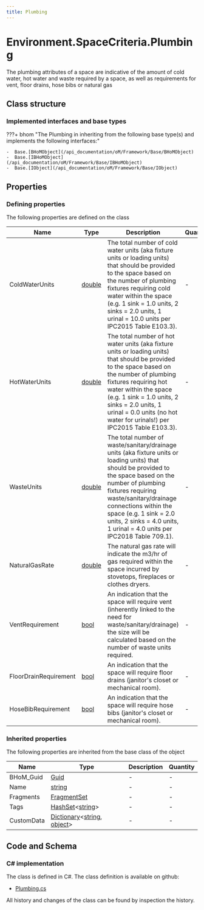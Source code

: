 ```yaml
---
title: Plumbing
---
```


# Environment.SpaceCriteria.Plumbing

The plumbing attributes of a space are indicative of the amount of cold water, hot water and waste required by a space, as well as requirements for vent, floor drains, hose bibs or natural gas

## Class structure

### Implemented interfaces and base types

???+ bhom "The Plumbing in inheriting from the following base type(s) and implements the following interfaces:"

    -  Base.[BHoMObject](/api_documentation/oM/Framework/Base/BHoMObject)
    -  Base.[IBHoMObject](/api_documentation/oM/Framework/Base/IBHoMObject)
    -  Base.[IObject](/api_documentation/oM/Framework/Base/IObject)


## Properties



### Defining properties

The following properties are defined on the class

| Name             | Type             | Description      | Quantity         |
|------------------|------------------|------------------|------------------|
| ColdWaterUnits | [double](https://learn.microsoft.com/en-us/dotnet/api/System.Double?view=netstandard-2.0) | The total number of cold water units (aka fixture units or loading units) that should be provided to the space based on the number of plumbing fixtures requiring cold water within the space (e.g. 1 sink = 1.0 units, 2 sinks = 2.0 units, 1 urinal = 10.0 units per IPC2015 Table E103.3). | - |
| HotWaterUnits | [double](https://learn.microsoft.com/en-us/dotnet/api/System.Double?view=netstandard-2.0) | The total number of hot water units (aka fixture units or loading units) that should be provided to the space based on the number of plumbing fixtures requiring hot water within the space (e.g. 1 sink = 1.0 units, 2 sinks = 2.0 units, 1 urinal = 0.0 units (no hot water for urinals!) per IPC2015 Table E103.3). | - |
| WasteUnits | [double](https://learn.microsoft.com/en-us/dotnet/api/System.Double?view=netstandard-2.0) | The total number of waste/sanitary/drainage units (aka fixture units or loading units) that should be provided to the space based on the number of plumbing fixtures requiring waste/sanitary/drainage connections within the space (e.g. 1 sink = 2.0 units, 2 sinks = 4.0 units, 1 urinal = 4.0 units per IPC2018 Table 709.1). | - |
| NaturalGasRate | [double](https://learn.microsoft.com/en-us/dotnet/api/System.Double?view=netstandard-2.0) | The natural gas rate will indicate the m3/hr of gas required within the space incurred by stovetops, fireplaces or clothes dryers. | - |
| VentRequirement | [bool](https://learn.microsoft.com/en-us/dotnet/api/System.Boolean?view=netstandard-2.0) | An indication that the space will require vent (inherently linked to the need for waste/sanitary/drainage) the size will be calculated based on the number of waste units required. | - |
| FloorDrainRequirement | [bool](https://learn.microsoft.com/en-us/dotnet/api/System.Boolean?view=netstandard-2.0) | An indication that the space will require floor drains (janitor's closet or mechanical room). | - |
| HoseBibRequirement | [bool](https://learn.microsoft.com/en-us/dotnet/api/System.Boolean?view=netstandard-2.0) | An indication that the space will require hose bibs (janitor's closet or mechanical room). | - |


### Inherited properties
The following properties are inherited from the base class of the object

| Name             | Type             | Description      | Quantity         |
|------------------|------------------|------------------|------------------|
| BHoM_Guid | [Guid](https://learn.microsoft.com/en-us/dotnet/api/System.Guid?view=netstandard-2.0) | - | - |
| Name | [string](https://learn.microsoft.com/en-us/dotnet/api/System.String?view=netstandard-2.0) | - | - |
| Fragments | [FragmentSet](/api_documentation/oM/Framework/Base/FragmentSet) | - | - |
| Tags | [HashSet](https://learn.microsoft.com/en-us/dotnet/api/System.Collections.Generic.HashSet-1?view=netstandard-2.0)&lt;[string](https://learn.microsoft.com/en-us/dotnet/api/System.String?view=netstandard-2.0)&gt; | - | - |
| CustomData | [Dictionary](https://learn.microsoft.com/en-us/dotnet/api/System.Collections.Generic.Dictionary-2?view=netstandard-2.0)&lt;[string](https://learn.microsoft.com/en-us/dotnet/api/System.String?view=netstandard-2.0), [object](https://learn.microsoft.com/en-us/dotnet/api/System.Object?view=netstandard-2.0)&gt; | - | - |


## Code and Schema

### C# implementation

The class is defined in C#. The class definition is available on github:

- [Plumbing.cs](https://github.com/BHoM/BHoM/blob/develop/Environment_oM/SpaceCriteria\Plumbing.cs)

All history and changes of the class can be found by inspection the history.
